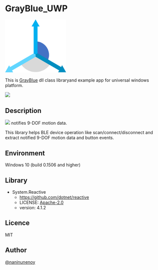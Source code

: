 GrayBlue_UWP
====

<img src="https://github.com/naninunenoy/GrayBlue/blob/doc/doc/icon.png" width="200" />

This is [GrayBlue](https://github.com/naninunenoy/GrayBlue) dll class libraryand example app for universal windows platform.

<img src="https://img.shields.io/badge/platform-windows(UWP)-lightGray.svg" /> 

## Description

<img src="https://img.shields.io/badge/Gray-Blue-blue.svg?labelColor=lightGray" /> notifies 9-DOF motion data.

This library helps BLE device operation like scan/connect/disconnect and extract notified 9-DOF motion data and button events.

## Environment
Windows 10 (build 0.1506 and higher)

## Library
 * System.Reactive
    - https://github.com/dotnet/reactive
    - LICENSE: [Apache-2.0](https://licenses.nuget.org/Apache-2.0)
    - version: 4.1.2

## Licence
MIT

## Author
[@naninunenoy](https://github.com/naninunenoy)